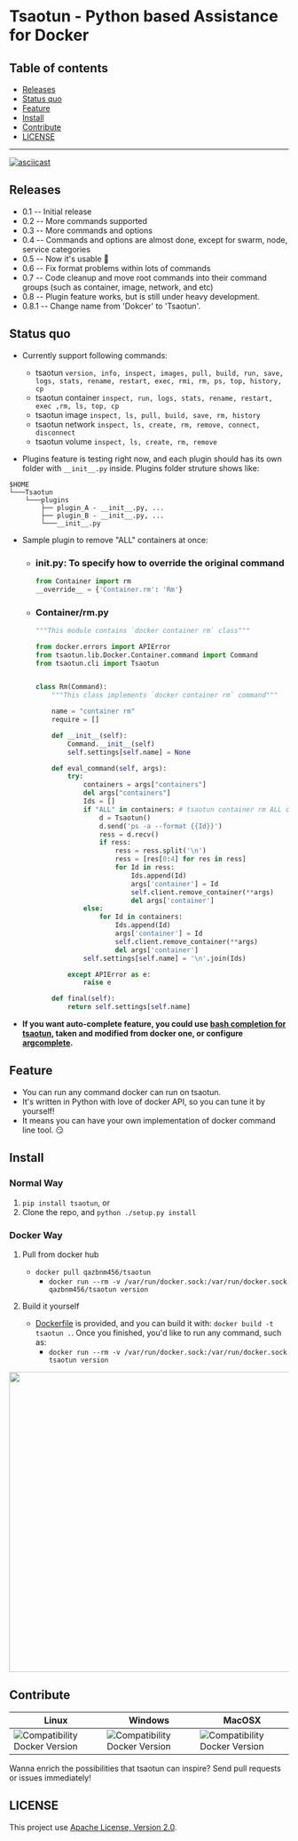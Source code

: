 # Tsaotun - Python based Assistance for Docker

## **Table of contents**

* [Releases](#releases)
* [Status quo](#status)
* [Feature](#feature)
* [Install](#install)
* [Contribute](#contribute)
* [LICENSE](#license)

---------------------------------------

[![asciicast](https://asciinema.org/a/98062.png)](https://asciinema.org/a/98062?autoplay=1)

<a name="releases"></a>
## Releases

- 0.1 -- Initial release
- 0.2 -- More commands supported
- 0.3 -- More commands and options
- 0.4 -- Commands and options are almost done, except for swarm, node, service categories
- 0.5 -- Now it's usable :tada:
- 0.6 -- Fix format problems within lots of commands
- 0.7 -- Code cleanup and move root commands into their command groups (such as container, image, network, and etc)
- 0.8 -- Plugin feature works, but is still under heavy development.
- 0.8.1 -- Change name from 'Dokcer' to 'Tsaotun'.

<a name="status"></a>
## Status quo

- Currently support following commands:
    - tsaotun `version, info, inspect, images, pull, build, run, save, logs, stats, rename, restart, exec, rmi, rm, ps, top, history, cp`
    - tsaotun container `inspect, run, logs, stats, rename, restart, exec ,rm, ls, top, cp`
    - tsaotun image `inspect, ls, pull, build, save, rm, history`
    - tsaotun network `inspect, ls, create, rm, remove, connect, disconnect`
    - tsaotun volume `inspect, ls, create, rm, remove`

- Plugins feature is testing right now, and each plugin should has its own folder with `__init__.py` inside. Plugins folder struture shows like:

```
$HOME
└───Tsaotun
    └───plugins
        ├── plugin_A - __init__.py, ...
        ├── plugin_B - __init__.py, ...
        └───__init__.py
```

- Sample plugin to remove "ALL" containers at once:
    - ### __init__.py: To specify how to override the original command
        ```python
        from Container import rm
        __override__ = {'Container.rm': 'Rm'}
        ```

    - ### Container/rm.py
        ```python
        """This module contains `docker container rm` class"""

        from docker.errors import APIError
        from tsaotun.lib.Docker.Container.command import Command
        from tsaotun.cli import Tsaotun


        class Rm(Command):
            """This class implements `docker container rm` command"""

            name = "container rm"
            require = []

            def __init__(self):
                Command.__init__(self)
                self.settings[self.name] = None

            def eval_command(self, args):
                try:
                    containers = args["containers"]
                    del args["containers"]
                    Ids = []
                    if "ALL" in containers: # tsaotun container rm ALL or tsaotun rm ALL
                        d = Tsaotun()
                        d.send('ps -a --format {{Id}}')
                        ress = d.recv()
                        if ress:
                            ress = ress.split('\n')
                            ress = [res[0:4] for res in ress]
                            for Id in ress:
                                Ids.append(Id)
                                args['container'] = Id
                                self.client.remove_container(**args)
                                del args['container']
                    else:
                        for Id in containers:
                            Ids.append(Id)
                            args['container'] = Id
                            self.client.remove_container(**args)
                            del args['container']
                    self.settings[self.name] = '\n'.join(Ids)

                except APIError as e:
                    raise e

            def final(self):
                return self.settings[self.name]
        ```

- **If you want auto-complete feature, you could use [bash completion for tsaotun](completion/tsaotun), taken and modified from docker one, or configure [argcomplete](https://github.com/kislyuk/argcomplete).**

<a name="feature"></a>
## Feature

- You can run any command docker can run on tsaotun.
- It's written in Python with love of docker API, so you can tune it by yourself!
- It means you can have your own implementation of docker command line tool. :smirk:

<a name="install"></a>
## Install

### Normal Way

1. `pip install tsaotun`, or
2. Clone the repo, and `python ./setup.py install`

### Docker Way

1. Pull from docker hub
    - `docker pull qazbnm456/tsaotun`
        - `docker run --rm -v /var/run/docker.sock:/var/run/docker.sock qazbnm456/tsaotun version`

2. Build it yourself
    - [Dockerfile](Dockerfile) is provided, and you can build it with: `docker build -t tsaotun .`. Once you finished, you'd like to run any command, such as:
        - `docker run --rm -v /var/run/docker.sock:/var/run/docker.sock tsaotun version`

<img src="http://i.imgur.com/2cnNvDl.png" width="540">

<a name="contribute"></a>
## Contribute

| Linux | Windows | MacOSX |
|------------------|---------|---------|
| ![Compatibility Docker Version](https://img.shields.io/badge/docker%20version-1.12.6-blue.svg) | ![Compatibility Docker Version](https://img.shields.io/badge/docker%20version-1.12.6-blue.svg) | ![Compatibility Docker Version](https://img.shields.io/badge/docker%20version-1.12.6-blue.svg) |

Wanna enrich the possibilities that tsaotun can inspire? Send pull requests or issues immediately!

<a name="license"></a>
## LICENSE

This project use [Apache License, Version 2.0](LICENSE).
